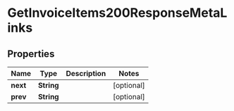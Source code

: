 

# GetInvoiceItems200ResponseMetaLinks


## Properties

| Name | Type | Description | Notes |
|------------ | ------------- | ------------- | -------------|
|**next** | **String** |  |  [optional] |
|**prev** | **String** |  |  [optional] |



